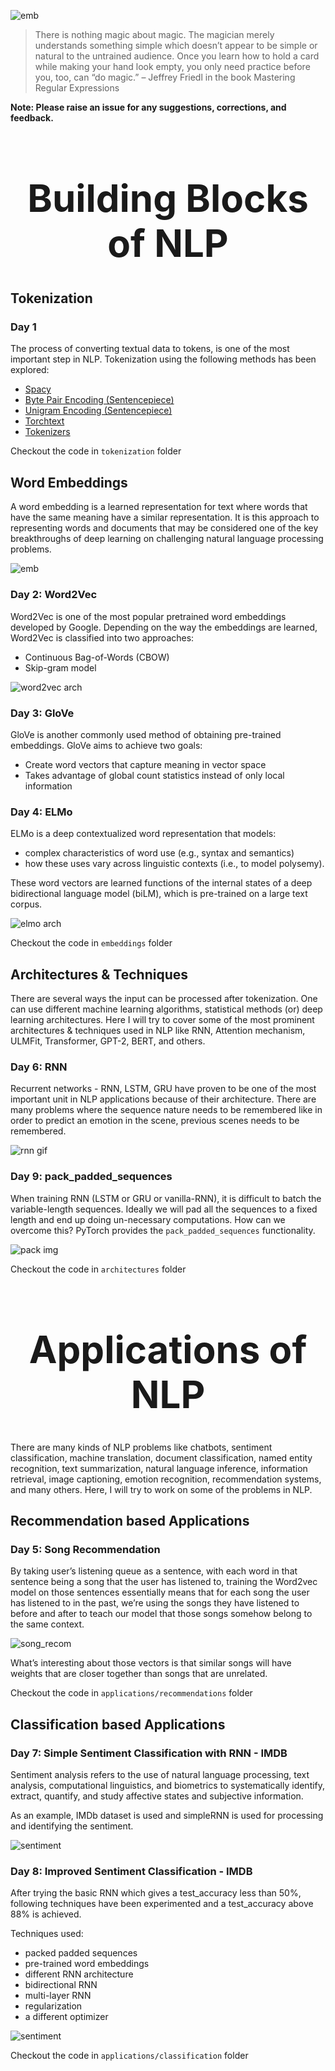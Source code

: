 
![emb](assets/images/embeddings/header.png)


 > There is nothing magic about magic. The magician merely understands something simple which doesn’t appear to be simple or natural to the untrained audience. Once you learn how to hold a card while making your hand look empty, you only need practice before you, too, can “do magic.” – Jeffrey Friedl in the book Mastering Regular Expressions

**Note: Please raise an issue for any suggestions, corrections, and feedback.**

<h1 align="center" style="font-size:60px">
    Building Blocks of NLP
</h1>

## Tokenization

### Day 1


The process of converting textual data to tokens, is one of the most important step in NLP. Tokenization using the following methods has been explored:

- [Spacy](https://spacy.io/usage/linguistic-features#tokenization)
- [Byte Pair Encoding (Sentencepiece)](https://github.com/google/sentencepiece)
- [Unigram Encoding (Sentencepiece)](https://github.com/google/sentencepiece)
- [Torchtext](https://pytorch.org/text/data_utils.html)
- [Tokenizers](https://github.com/huggingface/tokenizers)

Checkout the code in `tokenization` folder

## Word Embeddings

A word embedding is a learned representation for text where words that have the same meaning have a similar representation. It is this approach to representing words and documents that may be considered one of the key breakthroughs of deep learning on challenging natural language processing problems.

![emb](assets/images/embeddings/embeddings.png)

### Day 2: Word2Vec

Word2Vec is one of the most popular pretrained word embeddings developed by Google. Depending on the way the embeddings are learned, Word2Vec is classified into two approaches:

- Continuous Bag-of-Words (CBOW)
- Skip-gram model


![word2vec arch](assets/images/embeddings/word2vec.png)


### Day 3: GloVe

GloVe is another commonly used method of obtaining pre-trained embeddings. GloVe aims to achieve two goals:

- Create word vectors that capture meaning in vector space
- Takes advantage of global count statistics instead of only local information

### Day 4: ELMo

ELMo is a deep contextualized word representation that models:

- complex characteristics of word use (e.g., syntax and semantics)
- how these uses vary across linguistic contexts (i.e., to model polysemy).

These word vectors are learned functions of the internal states of a deep bidirectional language model (biLM), which is pre-trained on a large text corpus.

![elmo arch](assets/images/embeddings/elmo.png)


Checkout the code in `embeddings` folder

## Architectures & Techniques

There are several ways the input can be processed after tokenization. One can use different machine learning algorithms, statistical methods (or) deep learning architectures. Here I will try to cover some of the most prominent architectures & techniques used in NLP like RNN, Attention mechanism, ULMFit, Transformer, GPT-2, BERT, and others.

### Day 6: RNN

Recurrent networks - RNN, LSTM, GRU have proven to be one of the most important unit in NLP applications because of their architecture. There are many problems where the sequence nature needs to be remembered like in order to predict an emotion in the scene, previous scenes needs to be remembered.

![rnn gif](./assets/images/architectures/rnn.gif)

### Day 9: pack_padded_sequences

When training RNN (LSTM or GRU or vanilla-RNN), it is difficult to batch the variable-length sequences. Ideally we will pad all the sequences to a fixed length and end up doing un-necessary computations. How can we overcome this? PyTorch provides the `pack_padded_sequences` functionality.

![pack img](./assets/images/architectures/pack_padded_seq.jpg)

Checkout the code in `architectures` folder

<h1 align="center" style="font-size:60px">
    Applications of NLP
</h1>

There are many kinds of NLP problems like chatbots, sentiment classification, machine translation, document classification, named entity recognition, text summarization, natural language inference, information retrieval, image captioning, emotion recognition, recommendation systems, and many others. Here, I will try to work on some of the problems in NLP.

## Recommendation based Applications

### Day 5: Song Recommendation

By taking user’s listening queue as a sentence, with each word in that sentence being a song that the user has listened to, training the Word2vec model on those sentences essentially means that for each song the user has listened to in the past, we’re using the songs they have listened to before and after to teach our model that those songs somehow belong to the same context.

![song_recom](assets/images/embeddings/song_recommendation.png)

What’s interesting about those vectors is that similar songs will have weights that are closer together than songs that are unrelated.

Checkout the code in `applications/recommendations` folder

## Classification based Applications

### Day 7: Simple Sentiment Classification with RNN - IMDB

Sentiment analysis refers to the use of natural language processing, text analysis, computational linguistics, and biometrics to systematically identify, extract, quantify, and study affective states and subjective information.

As an example, IMDb dataset is used and simpleRNN is used for processing and identifying the sentiment.

![sentiment](assets/images/applications/sentiment/simple.gif)

### Day 8: Improved Sentiment Classification - IMDB

After trying the basic RNN which gives a test_accuracy less than 50%, following techniques have been experimented and a test_accuracy above 88% is achieved.

Techniques used:
- packed padded sequences
- pre-trained word embeddings
- different RNN architecture
- bidirectional RNN
- multi-layer RNN
- regularization
- a different optimizer

![sentiment](assets/images/applications/sentiment/improved.png)

Checkout the code in `applications/classification` folder
